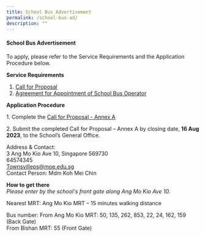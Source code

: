 ```yaml
---
title: School Bus Advertisement
permalink: /school-bus-ad/
description: ""
---
```

#### School Bus Advertisement

To apply, please refer to the Service Requirements and the Application Procedure below.

**Service Requirements**

1. <a href="https://drive.google.com/file/d/1ZEMuuBQcy4r2zwQ6bpJ3c4xnC3wZqbyW/view?usp=drive_link">Call for Proposal</a>
2. <a href="https://drive.google.com/file/d/11entn9AfGKSKh3jP3ETINhvnG_Xfy1AH/view?usp=drive_link">Agreement for Appointment of School Bus Operator</a>

**Application Procedure**

1\. Complete the <a href="https://drive.google.com/file/d/1ZEMuuBQcy4r2zwQ6bpJ3c4xnC3wZqbyW/view?usp=drive_link">Call for Proposal - Annex A</a>

2\. Submit the completed Call for Proposal – Annex A by closing date, **16 Aug 2023**, to the School’s General Office.

Address &amp; Contact:<br>
3 Ang Mo Kio Ave 10, Singapore 569730<br>
64574345<br>
[Townsvilleps@moe.edu.sg](mailto:Townsvilleps@moe.edu.sg)<br>
Contact Person: Mdm Koh Mei Chin

**How to get there**<br>
*Please enter by the school's front gate along Ang Mo Kio Ave 10.*

Nearest MRT: Ang Mo Kio MRT – 15 minutes walking distance

Bus number: 
From Ang Mo Kio MRT: 50, 135, 262, 853, 22, 24, 162, 159 (Back Gate)<br>
From Bishan MRT: 55 (Front Gate)